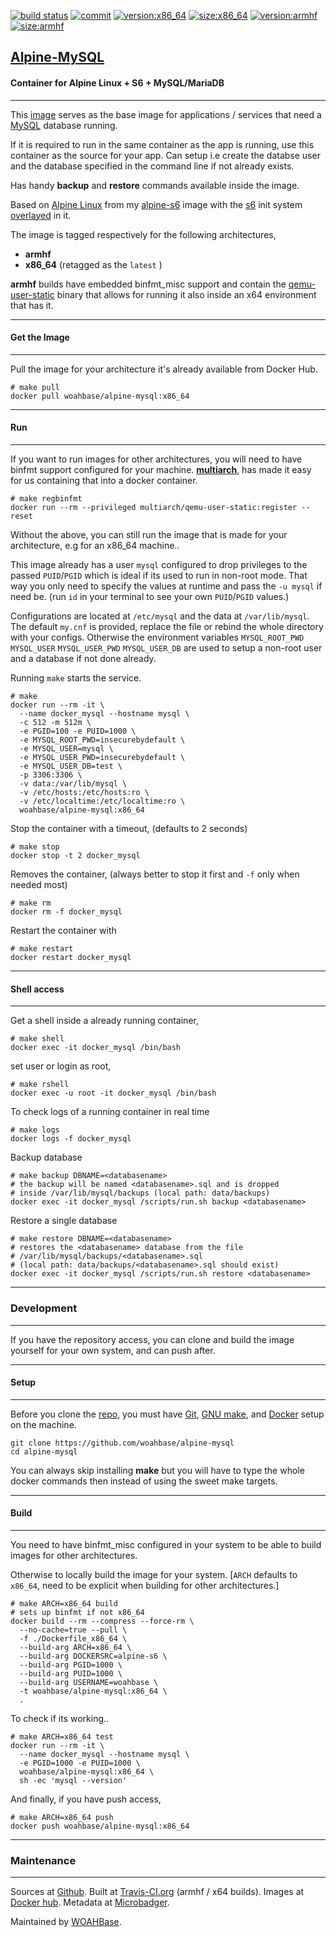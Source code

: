 [![build status][251]][232] [![commit][255]][231] [![version:x86_64][256]][235] [![size:x86_64][257]][235] [![version:armhf][258]][236] [![size:armhf][259]][236]

## [Alpine-MySQL][234]
#### Container for Alpine Linux + S6 + MySQL/MariaDB
---

This [image][233] serves as the base image for applications
/ services that need a [MySQL][135] database running.

If it is required to run in the same container as the app is
running, use this container as the source for your app. Can setup
i.e create the databse user and the database specified in the
command line if not already exists.

Has handy **backup** and **restore** commands available inside the
image.

Based on [Alpine Linux][131] from my [alpine-s6][132] image with
the [s6][133] init system [overlayed][134] in it.

The image is tagged respectively for the following architectures,
* **armhf**
* **x86_64** (retagged as the `latest` )

**armhf** builds have embedded binfmt_misc support and contain the
[qemu-user-static][105] binary that allows for running it also inside
an x64 environment that has it.

---
#### Get the Image
---

Pull the image for your architecture it's already available from
Docker Hub.

```
# make pull
docker pull woahbase/alpine-mysql:x86_64
```

---
#### Run
---

If you want to run images for other architectures, you will need
to have binfmt support configured for your machine. [**multiarch**][104],
has made it easy for us containing that into a docker container.

```
# make regbinfmt
docker run --rm --privileged multiarch/qemu-user-static:register --reset
```

Without the above, you can still run the image that is made for your
architecture, e.g for an x86_64 machine..

This image already has a user `mysql` configured to drop
privileges to the passed `PUID`/`PGID` which is ideal if its used
to run in non-root mode. That way you only need to specify the
values at runtime and pass the `-u mysql` if need be. (run `id`
in your terminal to see your own `PUID`/`PGID` values.)

Configurations are located at `/etc/mysql` and the data at
`/var/lib/mysql`. The default `my.cnf` is provided, replace the
file or rebind the whole directory with your configs. Otherwise
the environment variables `MYSQL_ROOT_PWD` `MYSQL_USER`
`MYSQL_USER_PWD` `MYSQL_USER_DB` are used to setup a non-root user
and a database if not done already.

Running `make` starts the service.

```
# make
docker run --rm -it \
  --name docker_mysql --hostname mysql \
  -c 512 -m 512m \
  -e PGID=100 -e PUID=1000 \
  -e MYSQL_ROOT_PWD=insecurebydefault \
  -e MYSQL_USER=mysql \
  -e MYSQL_USER_PWD=insecurebydefault \
  -e MYSQL_USER_DB=test \
  -p 3306:3306 \
  -v data:/var/lib/mysql \
  -v /etc/hosts:/etc/hosts:ro \
  -v /etc/localtime:/etc/localtime:ro \
  woahbase/alpine-mysql:x86_64
```

Stop the container with a timeout, (defaults to 2 seconds)

```
# make stop
docker stop -t 2 docker_mysql
```

Removes the container, (always better to stop it first and `-f`
only when needed most)

```
# make rm
docker rm -f docker_mysql
```

Restart the container with

```
# make restart
docker restart docker_mysql
```

---
#### Shell access
---

Get a shell inside a already running container,

```
# make shell
docker exec -it docker_mysql /bin/bash
```

set user or login as root,

```
# make rshell
docker exec -u root -it docker_mysql /bin/bash
```

To check logs of a running container in real time

```
# make logs
docker logs -f docker_mysql
```

Backup database

```
# make backup DBNAME=<databasename>
# the backup will be named <databasename>.sql and is dropped
# inside /var/lib/mysql/backups (local path: data/backups)
docker exec -it docker_mysql /scripts/run.sh backup <databasename>
```
Restore a single database

```
# make restore DBNAME=<databasename>
# restores the <databasename> database from the file
# /var/lib/mysql/backups/<databasename>.sql
# (local path: data/backups/<databasename>.sql should exist)
docker exec -it docker_mysql /scripts/run.sh restore <databasename>
```

---
### Development
---

If you have the repository access, you can clone and
build the image yourself for your own system, and can push after.

---
#### Setup
---

Before you clone the [repo][231], you must have [Git][101], [GNU make][102],
and [Docker][103] setup on the machine.

```
git clone https://github.com/woahbase/alpine-mysql
cd alpine-mysql
```
You can always skip installing **make** but you will have to
type the whole docker commands then instead of using the sweet
make targets.

---
#### Build
---

You need to have binfmt_misc configured in your system to be able
to build images for other architectures.

Otherwise to locally build the image for your system.
[`ARCH` defaults to `x86_64`, need to be explicit when building
for other architectures.]

```
# make ARCH=x86_64 build
# sets up binfmt if not x86_64
docker build --rm --compress --force-rm \
  --no-cache=true --pull \
  -f ./Dockerfile_x86_64 \
  --build-arg ARCH=x86_64 \
  --build-arg DOCKERSRC=alpine-s6 \
  --build-arg PGID=1000 \
  --build-arg PUID=1000 \
  --build-arg USERNAME=woahbase \
  -t woahbase/alpine-mysql:x86_64 \
  .
```

To check if its working..

```
# make ARCH=x86_64 test
docker run --rm -it \
  --name docker_mysql --hostname mysql \
  -e PGID=1000 -e PUID=1000 \
  woahbase/alpine-mysql:x86_64 \
  sh -ec 'mysql --version'
```

And finally, if you have push access,

```
# make ARCH=x86_64 push
docker push woahbase/alpine-mysql:x86_64
```

---
### Maintenance
---

Sources at [Github][106]. Built at [Travis-CI.org][107] (armhf / x64 builds). Images at [Docker hub][108]. Metadata at [Microbadger][109].

Maintained by [WOAHBase][204].

[101]: https://git-scm.com
[102]: https://www.gnu.org/software/make/
[103]: https://www.docker.com
[104]: https://hub.docker.com/r/multiarch/qemu-user-static/
[105]: https://github.com/multiarch/qemu-user-static/releases/
[106]: https://github.com/
[107]: https://travis-ci.org/
[108]: https://hub.docker.com/
[109]: https://microbadger.com/

[131]: https://alpinelinux.org/
[132]: https://hub.docker.com/r/woahbase/alpine-s6
[133]: https://skarnet.org/software/s6/
[134]: https://github.com/just-containers/s6-overlay
[135]: https://www.mysql.com/

[201]: https://github.com/woahbase
[202]: https://travis-ci.org/woahbase/
[203]: https://hub.docker.com/u/woahbase
[204]: https://woahbase.online/

[231]: https://github.com/woahbase/alpine-mysql
[232]: https://travis-ci.org/woahbase/alpine-mysql
[233]: https://hub.docker.com/r/woahbase/alpine-mysql
[234]: https://woahbase.online/#/images/alpine-mysql
[235]: https://microbadger.com/images/woahbase/alpine-mysql:x86_64
[236]: https://microbadger.com/images/woahbase/alpine-mysql:armhf

[251]: https://travis-ci.org/woahbase/alpine-mysql.svg?branch=master

[255]: https://images.microbadger.com/badges/commit/woahbase/alpine-mysql.svg

[256]: https://images.microbadger.com/badges/version/woahbase/alpine-mysql:x86_64.svg
[257]: https://images.microbadger.com/badges/image/woahbase/alpine-mysql:x86_64.svg

[258]: https://images.microbadger.com/badges/version/woahbase/alpine-mysql:armhf.svg
[259]: https://images.microbadger.com/badges/image/woahbase/alpine-mysql:armhf.svg
